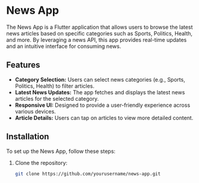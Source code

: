 # News App

The News App is a Flutter application that allows users to browse the latest news articles based on specific categories such as Sports, Politics, Health, and more. By leveraging a news API, this app provides real-time updates and an intuitive interface for consuming news.



## Features

- **Category Selection:** Users can select news categories (e.g., Sports, Politics, Health) to filter articles.
- **Latest News Updates:** The app fetches and displays the latest news articles for the selected category.
- **Responsive UI:** Designed to provide a user-friendly experience across various devices.
- **Article Details:** Users can tap on articles to view more detailed content.

## Installation

To set up the News App, follow these steps:

1. Clone the repository:
   ```bash
   git clone https://github.com/yourusername/news-app.git
 
